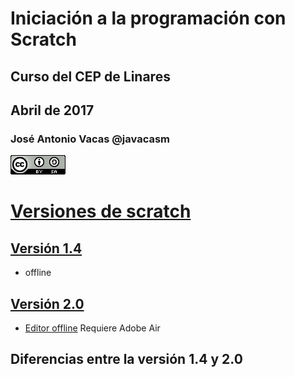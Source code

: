 # Iniciación a la programación con Scratch

## Curso del CEP de Linares

## Abril de 2017

### José Antonio Vacas @javacasm

[![CCbySA](imagenes/CCbySQ_88x31.png)](./imagenes/Licencia_CC.png)

# [Versiones de scratch](https://wiki.scratch.mit.edu/wiki/Scratch_Versions)

## [Versión 1.4](https://scratch.mit.edu/scratch_1.4/)
* offline

## [Versión 2.0](https://scratch.mit.edu/projects/156176738/#editor)
* [Editor offline](https://scratch.mit.edu/scratch2download/) Requiere Adobe Air


## Diferencias entre la versión 1.4 y 2.0
